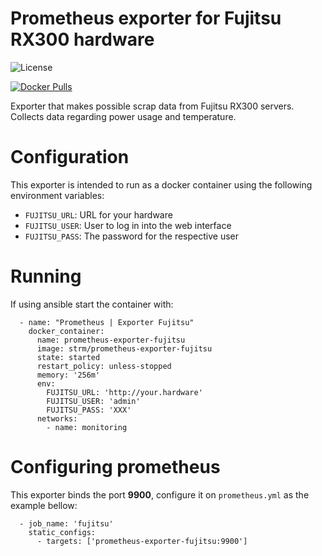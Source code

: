 # Prometheus exporter for Fujitsu RX300 hardware
![License](https://img.shields.io/badge/License-GPL-blue.svg?style=plastic)

[![Docker Pulls](https://img.shields.io/docker/pulls/strm/prometheus-exporter-fujitsu.svg?style=plastic)](https://hub.docker.com/r/strm/prometheus-exporter-fujitsu/)

Exporter that makes possible scrap data from Fujitsu RX300 servers. Collects
data regarding power usage and temperature.

# Configuration

This exporter is intended to run as a docker container using the following
environment variables:

 - `FUJITSU_URL`: URL for your hardware
 - `FUJITSU_USER`: User to log in into the web interface
 - `FUJITSU_PASS`: The password for the respective user
 
# Running

If using ansible start the container with:

```
  - name: "Prometheus | Exporter Fujitsu"
    docker_container:
      name: prometheus-exporter-fujitsu
      image: strm/prometheus-exporter-fujitsu
      state: started
      restart_policy: unless-stopped
      memory: '256m'
      env:
        FUJITSU_URL: 'http://your.hardware'
        FUJITSU_USER: 'admin'
        FUJITSU_PASS: 'XXX'
      networks:
        - name: monitoring
```
 
# Configuring prometheus

This exporter binds the port **9900**, configure it on `prometheus.yml` as the example
bellow:

```
  - job_name: 'fujitsu'
    static_configs:
      - targets: ['prometheus-exporter-fujitsu:9900']
```

